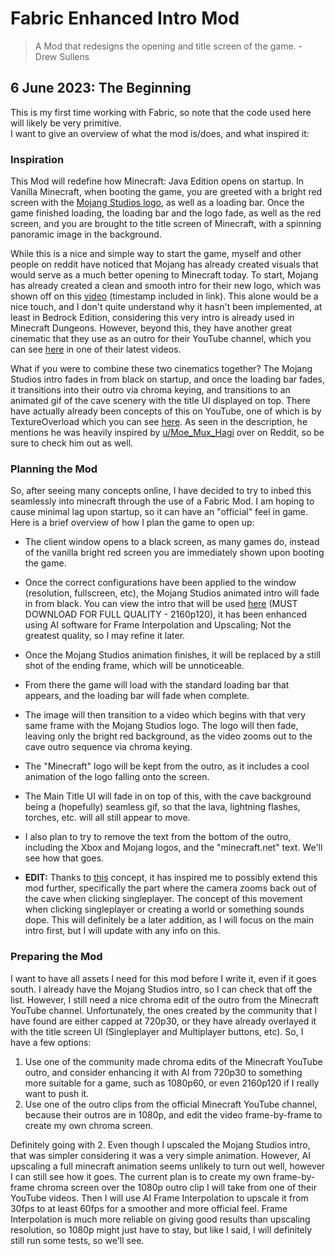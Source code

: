 # Fabric Enhanced Intro Mod

> A Mod that redesigns the opening and title screen of the game. - Drew Sullens

## 6 June 2023: The Beginning

This is my first time working with Fabric, so note that the code used here will likely be very primitive.  
I want to give an overview of what the mod is/does, and what inspired it:

### Inspiration

This Mod will redefine how Minecraft: Java Edition opens on startup. In Vanilla Minecraft, when booting the game, you are greeted with a bright red screen with the [Mojang Studios logo](https://www.videogameschronicle.com/files/2020/05/Mojang-new-logo.jpg), as well as a loading bar. Once the game finished loading, the loading bar and the logo fade, as well as the red screen, and you are brought to the title screen of Minecraft, with a spinning panoramic image in the background. 

While this is a nice and simple way to start the game, myself and other people on reddit have noticed that Mojang has already created visuals that would serve as a much better opening to Minecraft today. To start, Mojang has already created a clean and smooth intro for their new logo, which was shown off on this [video](https://youtu.be/YosWmbHAr2g?t=67) (timestamp included in link). This alone would be a nice touch, and I don't quite understand why it hasn't been implemented, at least in Bedrock Edition, considering this very intro is already used in Minecraft Dungeons. However, beyond this, they have another great cinematic that they use as an outro for their YouTube channel, which you can see [here](https://youtu.be/sxWa7LTRvbo?t=378) in one of their latest videos.

What if you were to combine these two cinematics together? The Mojang Studios intro fades in from black on startup, and once the loading bar fades, it transitions into their outro via chroma keying, and transitions to an animated gif of the cave scenery with the title UI displayed on top. There have actually already been concepts of this on YouTube, one of which is by TextureOverload which you can see [here](https://youtu.be/Yczs1H9BZm8). As seen in the description, he mentions he was heavily inspired by [u/Moe_Mux_Hagi](https://www.reddit.com/user/Moe-Mux-Hagi/) over on Reddit, so be sure to check him out as well.

### Planning the Mod

So, after seeing many concepts online, I have decided to try to inbed this seamlessly into minecraft through the use of a Fabric Mod. I am hoping to cause minimal lag upon startup, so it can have an "official" feel in game. Here is a brief overview of how I plan the game to open up:

* The client window opens to a black screen, as many games do, instead of the vanilla bright red screen you are immediately shown upon booting the game.
* Once the correct configurations have been applied to the window (resolution, fullscreen, etc), the Mojang Studios animated intro will fade in from black. You can view the intro that will be used [here](https://drive.google.com/file/d/102v7nG26WKWu1LfBTDrtDcdSn_Hrot7Z/view?usp=drive_link) (MUST DOWNLOAD FOR FULL QUALITY - 2160p120), it has been enhanced using AI software for Frame Interpolation and Upscaling; Not the greatest quality, so I may refine it later.
* Once the Mojang Studios animation finishes, it will be replaced by a still shot of the ending frame, which will be unnoticeable.
* From there the game will load with the standard loading bar that appears, and the loading bar will fade when complete.
* The image will then transition to a video which begins with that very same frame with the Mojang Studios logo. The logo will then fade, leaving only the bright red background, as the video zooms out to the cave outro sequence via chroma keying.
* The "Minecraft" logo will be kept from the outro, as it includes a cool animation of the logo falling onto the screen.
* The Main Title UI will fade in on top of this, with the cave background being a (hopefully) seamless gif, so that the lava, lightning flashes, torches, etc. will all still appear to move.
* I also plan to try to remove the text from the bottom of the outro, including the Xbox and Mojang logos, and the "minecraft.net" text. We'll see how that goes.

* **EDIT:** Thanks to [this](https://youtu.be/SYlJOfDjRQM?t=16) concept, it has inspired me to possibly extend this mod further, specifically the part where the camera zooms back out of the cave when clicking singleplayer. The concept of this movement when clicking singleplayer or creating a world or something sounds dope. This will definitely be a later addition, as I will focus on the main intro first, but I will update with any info on this.

### Preparing the Mod

I want to have all assets I need for this mod before I write it, even if it goes south. I already have the Mojang Studios intro, so I can check that off the list. However, I still need a nice chroma edit of the outro from the Minecraft YouTube channel. Unfortunately, the ones created by the community that I have found are either capped at 720p30, or they have already overlayed it with the title screen UI (Singleplayer and Multiplayer buttons, etc). So, I have a few options:

1. Use one of the community made chroma edits of the Minecraft YouTube outro, and consider enhancing it with AI from 720p30 to something more suitable for a game, such as 1080p60, or even 2160p120 if I really want to push it.
2. Use one of the outro clips from the official Minecraft YouTube channel, because their outros are in 1080p, and edit the video frame-by-frame to create my own chroma screen.

Definitely going with 2. Even though I upscaled the Mojang Studios intro, that was simpler considering it was a very simple animation. However, AI upscaling a full minecraft animation seems unlikely to turn out well, however I can still see how it goes. The current plan is to create my own frame-by-frame chroma screen over the 1080p outro clip I will take from one of their YouTube videos. Then I will use AI Frame Interpolation to upscale it from 30fps to at least 60fps for a smoother and more official feel. Frame Interpolation is much more reliable on giving good results than upscaling resolution, so 1080p might just have to stay, but like I said, I will definitely still run some tests, so we'll see.
